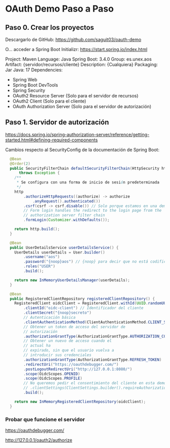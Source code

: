 # OAuth Demo Paso a Paso

## Paso 0. Crear los proyectos

Descargarlo de GitHub: https://github.com/saguit03/oauth-demo

O... acceder a Spring Boot Initializr: https://start.spring.io/index.html

Project: Maven
Language: Java
Spring Boot: 3.4.0
Group: es.unex.aos
Artifact: {servidor/recursos/cliente}
Description: {Cualquiera}
Packaging: Jar
Java: 17
Dependencies:
- Spring Web
- Spring Boot DevTools
- Spring Security
- OAuth2 Resource Server (Solo para el servidor de recursos)
- OAuth2 Client (Solo para el cliente)
- OAuth Authorization Server (Solo para el servidor de autorización)

## Paso 1. Servidor de autorización

https://docs.spring.io/spring-authorization-server/reference/getting-started.html#defining-required-components

Cambios respecto al SecurityConfig de la documentación de Spring Boot:

```java
  @Bean
  @Order(2)
  public SecurityFilterChain defaultSecurityFilterChain(HttpSecurity http)
      throws Exception {
    /**
     * Se configura con una forma de inicio de sesión predeterminada
     */
    http
        .authorizeHttpRequests((authorize) -> authorize
            .anyRequest().authenticated())
        .csrf(csrf -> csrf.disable()) // Solo porque estamos en una demo, en un caso real NO se debe deshabilitar
        // Form login handles the redirect to the login page from the
        // authorization server filter chain
        .formLogin(Customizer.withDefaults());

    return http.build();
  }

  @Bean
  public UserDetailsService userDetailsService() {
    UserDetails userDetails = User.builder()
        .username("aos")
        .password("{noop}aos") // {noop} para decir que no está codificado
        .roles("USER")
        .build();

    return new InMemoryUserDetailsManager(userDetails);
  }

  @Bean
  public RegisteredClientRepository registeredClientRepository() {
    RegisteredClient oidcClient = RegisteredClient.withId(UUID.randomUUID().toString())
        .clientId("oidc-client") // Identificador del cliente
        .clientSecret("{noop}secreto")
        // Autenticación básica
        .clientAuthenticationMethod(ClientAuthenticationMethod.CLIENT_SECRET_BASIC)
        // Obtener un token de acceso del servidor de
        // autorización
        .authorizationGrantType(AuthorizationGrantType.AUTHORIZATION_CODE)
        // Obtener un nuevo de acceso cuando el
        // actual ha
        // expirado, sin que el usuario vuelva a
        // introducir sus credenciales
        .authorizationGrantType(AuthorizationGrantType.REFRESH_TOKEN)
        .redirectUri("https://oauthdebugger.com/")
        .postLogoutRedirectUri("http://127.0.0.1:8080/")
        .scope(OidcScopes.OPENID)
        .scope(OidcScopes.PROFILE)
        // No queremos pedir el consentimiento del cliente en esta demo
        // .clientSettings(ClientSettings.builder().requireAuthorizationConsent(true).build())
        .build();

    return new InMemoryRegisteredClientRepository(oidcClient);
  }
```

### Probar que funcione el servidor

https://oauthdebugger.com/

http://127.0.0.1/oauth2/authorize
